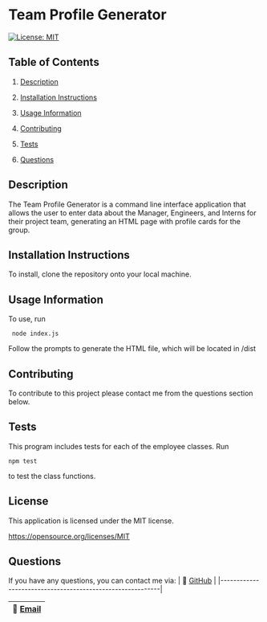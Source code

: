 
  # Team Profile Generator
  [![License: MIT](https://img.shields.io/badge/License-MIT-yellow.svg)](https://opensource.org/licenses/MIT)

  ## Table of Contents

  1. [Description](#description)

  2. [Installation Instructions](#installation-instructions)

  3. [Usage Information](#usage-information)

  4. [Contributing](#contributing)

  5. [Tests](#tests)

  6. [Questions](#questions)

  ## Description

  The Team Profile Generator is a command line interface application that allows the user to enter data about the Manager, Engineers, and Interns for their project team, generating an HTML page with profile cards for the group. 

  ## Installation Instructions

  To install, clone the repository onto your local machine.

  ## Usage Information

  To use, run 
  ```console
   node index.js
   ``` 
   Follow the prompts to generate the HTML file, which will be located in /dist

  ## Contributing

  To contribute to this project please contact me from the questions section below.

  ## Tests

 This program includes tests for each of the employee classes. Run 
 ```console
 npm test 
 ```
 to test the class functions.

  
  ## License 

  This application is licensed under the MIT license.

  https://opensource.org/licenses/MIT

  

  ## Questions

  If you have any questions, you can contact me via:
  | :memo:  [GitHub](https://github.com/OwenMG)   |
  |-----------------------------------------------------------|

  | :memo:  [Email](mailto:omgwebdev@gmail.com)                  |
  |-----------------------------------------------------------|
